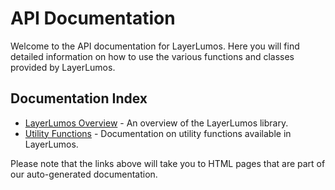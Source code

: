 # API Documentation

Welcome to the API documentation for LayerLumos. Here you will find detailed information on how to use the various functions and classes provided by LayerLumos.

## Documentation Index

- [LayerLumos Overview](api/layerlumos.html) - An overview of the LayerLumos library.
- [Utility Functions](api/utils.html) - Documentation on utility functions available in LayerLumos.

Please note that the links above will take you to HTML pages that are part of our auto-generated documentation.
